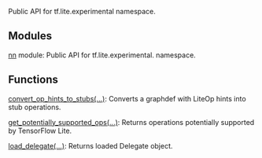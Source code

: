 
Public API for tf.lite.experimental namespace.
## Modules
[nn](https://www.tensorflow.org/api_docs/python/tf/compat/v1/lite/experimental/nn) module: Public API for tf.lite.experimental. namespace.

## Functions
[convert_op_hints_to_stubs(...)](https://www.tensorflow.org/api_docs/python/tf/compat/v1/lite/experimental/convert_op_hints_to_stubs): Converts a graphdef with LiteOp hints into stub operations.

[get_potentially_supported_ops(...)](https://www.tensorflow.org/api_docs/python/tf/compat/v1/lite/experimental/get_potentially_supported_ops): Returns operations potentially supported by TensorFlow Lite.

[load_delegate(...)](https://www.tensorflow.org/api_docs/python/tf/lite/experimental/load_delegate): Returns loaded Delegate object.

